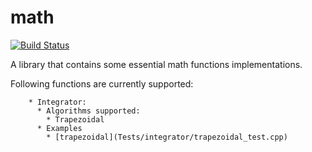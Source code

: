 # math

[![Build Status](https://travis-ci.org/RoboticsClub-PulchowkCampus/math.svg)](https://travis-ci.com/RoboticsClub-PulchowkCampus/math)

A library that contains some essential math functions implementations.

Following functions are currently supported:

        * Integrator:
          * Algorithms supported:
            * Trapezoidal
          * Examples
            * [trapezoidal](Tests/integrator/trapezoidal_test.cpp)
